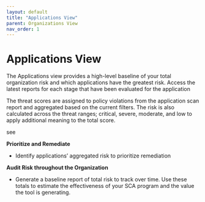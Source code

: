 ```yaml
---
layout: default
title: "Applications View"
parent: Organizations View
nav_order: 1
---
```


# Applications View

The Applications view provides a high-level baseline of your total organization risk and which applications have the greatest risk. Access the latest reports for each stage that have been evaluated for the application

The threat scores are assigned to policy violations from the application scan report and aggregated based on the current filters. The risk is also calculated across the threat ranges; critical, severe, moderate, and low to apply additional meaning to the total score.

see

**Prioritize and Remediate**

- Identify applications’ aggregated risk to prioritize remediation

**Audit Risk throughout the Organization**

- Generate a baseline report of total risk to track over time. Use these totals to estimate the effectiveness of your SCA program and the value the tool is generating.
